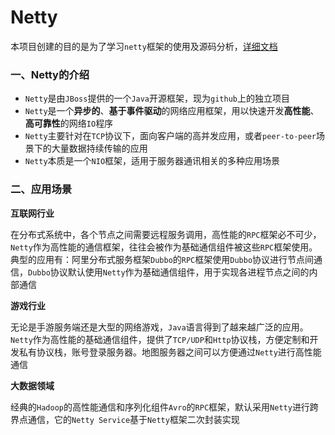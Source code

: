 # Netty

本项目创建的目的是为了学习`netty`框架的使用及源码分析，[详细文档](https://gitee.com/Chauncey-Leonard/netty/blob/master/docs/netty.md)

### 一、Netty的介绍

- `Netty`是由`JBoss`提供的一个`Java`开源框架，现为`github`上的独立项目
- `Netty`是一个**异步的**、**基于事件驱动**的网络应用框架，用以快速开发**高性能**、**高可靠性**的网络`IO`程序
- `Netty`主要针对在`TCP`协议下，面向客户端的高并发应用，或者`peer-to-peer`场景下的大量数据持续传输的应用
- `Netty`本质是一个`NIO`框架，适用于服务器通讯相关的多种应用场景

### 二、应用场景

**互联网行业**

在分布式系统中，各个节点之间需要远程服务调用，高性能的`RPC`框架必不可少，`Netty`作为高性能的通信框架，往往会被作为基础通信组件被这些`RPC`框架使用。典型的应用有：阿里分布式服务框架`Dubbo`的`RPC`框架使用`Dubbo`协议进行节点间通信，`Dubbo`协议默认使用`Netty`作为基础通信组件，用于实现各进程节点之间的内部通信

**游戏行业**

无论是手游服务端还是大型的网络游戏，`Java`语言得到了越来越广泛的应用。`Netty`作为高性能的基础通信组件，提供了`TCP/UDP`和`Http`协议栈，方便定制和开发私有协议栈，账号登录服务器。地图服务器之间可以方便通过`Netty`进行高性能通信

**大数据领域**

经典的`Hadoop`的高性能通信和序列化组件`Avro`的`RPC`框架，默认采用`Netty`进行跨界点通信，它的`Netty Service`基于`Netty`框架二次封装实现

